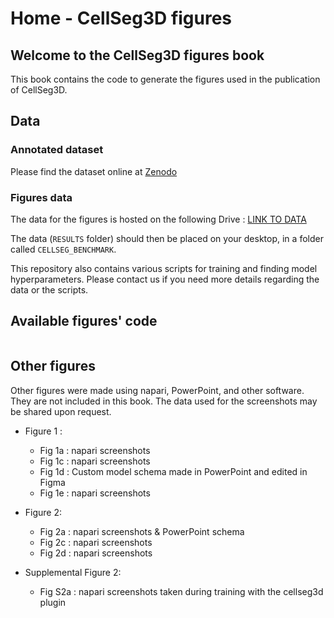 # Home - CellSeg3D figures

## Welcome to the CellSeg3D figures book

This book contains the code to generate the figures used in the publication of CellSeg3D.

## Data

### Annotated dataset

Please find the dataset online at [Zenodo](https://zenodo.org/records/11095111)

### Figures data

The data for the figures is hosted on the following Drive : [LINK TO DATA](https://drive.google.com/drive/folders/1wpRusMJGTzSz1ZBVFe8wlUnQma9J_cya?usp=sharing)

The data (`RESULTS` folder) should then be placed on your desktop, in a folder called `CELLSEG_BENCHMARK`.

This repository also contains various scripts for training and finding model hyperparameters.
Please contact us if you need more details regarding the data or the scripts.

## Available figures' code

```{tableofcontents}
```

## Other figures

Other figures were made using napari, PowerPoint, and other software. They are not included in this book.
The data used for the screenshots may be shared upon request.

- Figure 1 :
  - Fig 1a : napari screenshots
  - Fig 1c : napari screenshots
  - Fig 1d : Custom model schema made in PowerPoint and edited in Figma
  - Fig 1e : napari screenshots
- Figure 2:
  - Fig 2a : napari screenshots & PowerPoint schema
  - Fig 2c : napari screenshots
  - Fig 2d : napari screenshots

- Supplemental Figure 2:
  - Fig S2a : napari screenshots taken during training with the cellseg3d plugin
